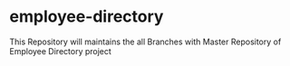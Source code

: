 # employee-directory
This Repository will maintains the all Branches with Master Repository of Employee Directory project
